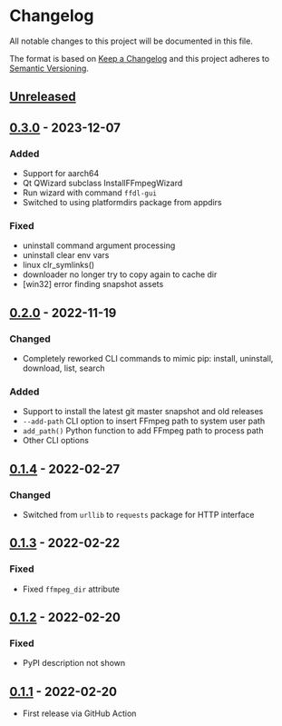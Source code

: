 # Changelog
All notable changes to this project will be documented in this file.

The format is based on [Keep a Changelog](http://keepachangelog.com/en/1.0.0/) and this project adheres to [Semantic Versioning](http://semver.org/spec/v2.0.0.html).

## [Unreleased]

## [0.3.0] - 2023-12-07

### Added

- Support for aarch64
- Qt QWizard subclass InstallFFmpegWizard
- Run wizard with command `ffdl-gui`
- Switched to using platformdirs package from appdirs

### Fixed

- uninstall command argument processing
- uninstall clear env vars
- linux clr_symlinks()
- downloader no longer try to copy again to cache dir
- [win32] error finding snapshot assets 

## [0.2.0] - 2022-11-19

### Changed

- Completely reworked CLI commands to mimic pip: install, uninstall, download, list, search

### Added

- Support to install the latest git master snapshot and old releases
- `--add-path` CLI option to insert FFmpeg path to system user path
- `add_path()` Python function to add FFmpeg path to process path 
- Other CLI options


## [0.1.4] - 2022-02-27

### Changed

- Switched from `urllib` to `requests` package for HTTP interface
## [0.1.3] - 2022-02-22

### Fixed

- Fixed `ffmpeg_dir` attribute

## [0.1.2] - 2022-02-20

### Fixed

- PyPI description not shown

## [0.1.1] - 2022-02-20

- First release via GitHub Action

[Unreleased]: https://github.com/python-ffmpegio/python-ffmpegio/compare/v0.3.0...HEAD
[0.3.0]: https://github.com/python-ffmpegio/python-ffmpegio/compare/v0.2.0...v0.3.0
[0.2.0]: https://github.com/python-ffmpegio/python-ffmpegio/compare/v0.1.4...v0.2.0
[0.1.4]: https://github.com/python-ffmpegio/python-ffmpegio/compare/v0.1.3...v0.1.4
[0.1.3]: https://github.com/python-ffmpegio/python-ffmpegio/compare/v0.1.2...v0.1.3
[0.1.2]: https://github.com/python-ffmpegio/python-ffmpegio/compare/v0.1.1...v0.1.2
[0.1.1]: https://github.com/python-ffmpegio/python-ffmpegio/compare/94bbcc4...v0.1.1
